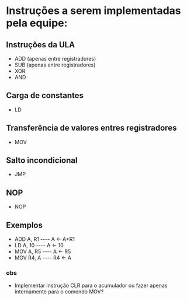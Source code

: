 # Instruções a serem implementadas pela equipe:

## Instruções da ULA
- ADD (apenas entre registradores)
- SUB (apenas entre registradores)
- XOR
- AND

## Carga de constantes
- LD

## Transferência de valores entres registradores
- MOV

## Salto incondicional
- JMP

## NOP
- NOP

## Exemplos
* ADD A, R1 ---- A <- A+R1
* LD A, 10 ---- A <- 10
* MOV A, R5 ---- A <- R5
* MOV R4, A ---- R4 <- A

### obs
* Implementar instrução CLR para o acumulador ou fazer apenas internamente para o comendo MOV?